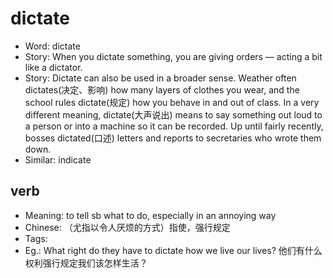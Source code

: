 # dictate

- Word: dictate
- Story: When you dictate something, you are giving orders — acting a bit like a dictator.
- Story: Dictate can also be used in a broader sense. Weather often dictates(决定、影响) how many layers of clothes you wear, and the school rules dictate(规定) how you behave in and out of class. In a very different meaning, dictate(大声说出) means to say something out loud to a person or into a machine so it can be recorded. Up until fairly recently, bosses dictated(口述) letters and reports to secretaries who wrote them down.
- Similar: indicate

## verb

- Meaning: to tell sb what to do, especially in an annoying way
- Chinese: （尤指以令人厌烦的方式）指使，强行规定
- Tags: 
- Eg.: What right do they have to dictate how we live our lives? 他们有什么权利强行规定我们该怎样生活？

